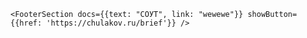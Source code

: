    <FooterSection docs={{text: "СОУТ", link: "wewewe"}} showButton={{href: 'https://chulakov.ru/brief'}} />
